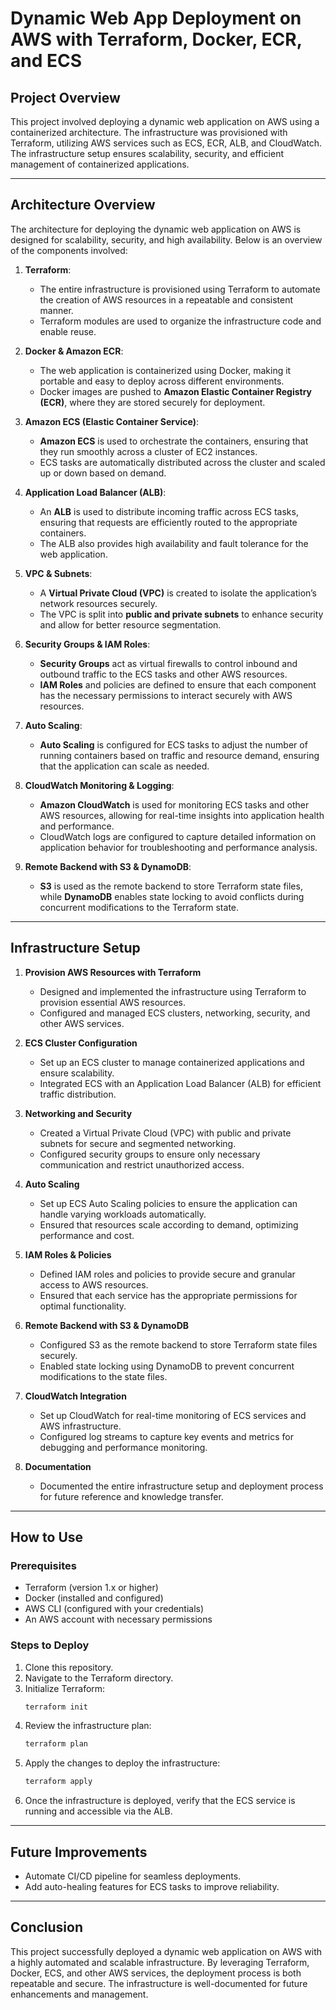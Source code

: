 # Dynamic Web App Deployment on AWS with Terraform, Docker, ECR, and ECS

## Project Overview

This project involved deploying a dynamic web application on AWS using a containerized architecture. The infrastructure was provisioned with Terraform, utilizing AWS services such as ECS, ECR, ALB, and CloudWatch. The infrastructure setup ensures scalability, security, and efficient management of containerized applications.

---

## Architecture Overview

The architecture for deploying the dynamic web application on AWS is designed for scalability, security, and high availability. Below is an overview of the components involved:

1. **Terraform**: 
   - The entire infrastructure is provisioned using Terraform to automate the creation of AWS resources in a repeatable and consistent manner.
   - Terraform modules are used to organize the infrastructure code and enable reuse.

2. **Docker & Amazon ECR**: 
   - The web application is containerized using Docker, making it portable and easy to deploy across different environments.
   - Docker images are pushed to **Amazon Elastic Container Registry (ECR)**, where they are stored securely for deployment.

3. **Amazon ECS (Elastic Container Service)**: 
   - **Amazon ECS** is used to orchestrate the containers, ensuring that they run smoothly across a cluster of EC2 instances.
   - ECS tasks are automatically distributed across the cluster and scaled up or down based on demand.

4. **Application Load Balancer (ALB)**: 
   - An **ALB** is used to distribute incoming traffic across ECS tasks, ensuring that requests are efficiently routed to the appropriate containers.
   - The ALB also provides high availability and fault tolerance for the web application.

5. **VPC & Subnets**: 
   - A **Virtual Private Cloud (VPC)** is created to isolate the application’s network resources securely.
   - The VPC is split into **public and private subnets** to enhance security and allow for better resource segmentation.

6. **Security Groups & IAM Roles**: 
   - **Security Groups** act as virtual firewalls to control inbound and outbound traffic to the ECS tasks and other AWS resources.
   - **IAM Roles** and policies are defined to ensure that each component has the necessary permissions to interact securely with AWS resources.

7. **Auto Scaling**: 
   - **Auto Scaling** is configured for ECS tasks to adjust the number of running containers based on traffic and resource demand, ensuring that the application can scale as needed.

8. **CloudWatch Monitoring & Logging**: 
   - **Amazon CloudWatch** is used for monitoring ECS tasks and other AWS resources, allowing for real-time insights into application health and performance.
   - CloudWatch logs are configured to capture detailed information on application behavior for troubleshooting and performance analysis.

9. **Remote Backend with S3 & DynamoDB**: 
   - **S3** is used as the remote backend to store Terraform state files, while **DynamoDB** enables state locking to avoid conflicts during concurrent modifications to the Terraform state.

---

## Infrastructure Setup

1. **Provision AWS Resources with Terraform**
   - Designed and implemented the infrastructure using Terraform to provision essential AWS resources.
   - Configured and managed ECS clusters, networking, security, and other AWS services.

2. **ECS Cluster Configuration**
   - Set up an ECS cluster to manage containerized applications and ensure scalability.
   - Integrated ECS with an Application Load Balancer (ALB) for efficient traffic distribution.

3. **Networking and Security**
   - Created a Virtual Private Cloud (VPC) with public and private subnets for secure and segmented networking.
   - Configured security groups to ensure only necessary communication and restrict unauthorized access.

4. **Auto Scaling**
   - Set up ECS Auto Scaling policies to ensure the application can handle varying workloads automatically.
   - Ensured that resources scale according to demand, optimizing performance and cost.

5. **IAM Roles & Policies**
   - Defined IAM roles and policies to provide secure and granular access to AWS resources.
   - Ensured that each service has the appropriate permissions for optimal functionality.

6. **Remote Backend with S3 & DynamoDB**
   - Configured S3 as the remote backend to store Terraform state files securely.
   - Enabled state locking using DynamoDB to prevent concurrent modifications to the state files.

7. **CloudWatch Integration**
   - Set up CloudWatch for real-time monitoring of ECS services and AWS infrastructure.
   - Configured log streams to capture key events and metrics for debugging and performance monitoring.

8. **Documentation**
   - Documented the entire infrastructure setup and deployment process for future reference and knowledge transfer.

---

## How to Use

### Prerequisites
- Terraform (version 1.x or higher)
- Docker (installed and configured)
- AWS CLI (configured with your credentials)
- An AWS account with necessary permissions

### Steps to Deploy
1. Clone this repository.
2. Navigate to the Terraform directory.
3. Initialize Terraform:
   ```bash
   terraform init
   ```
4. Review the infrastructure plan:
   ```bash
   terraform plan
   ```
5. Apply the changes to deploy the infrastructure:
   ```bash
   terraform apply
   ```
6. Once the infrastructure is deployed, verify that the ECS service is running and accessible via the ALB.

---

## Future Improvements
- Automate CI/CD pipeline for seamless deployments.
- Add auto-healing features for ECS tasks to improve reliability.

---

## Conclusion

This project successfully deployed a dynamic web application on AWS with a highly automated and scalable infrastructure. By leveraging Terraform, Docker, ECS, and other AWS services, the deployment process is both repeatable and secure. The infrastructure is well-documented for future enhancements and management.

